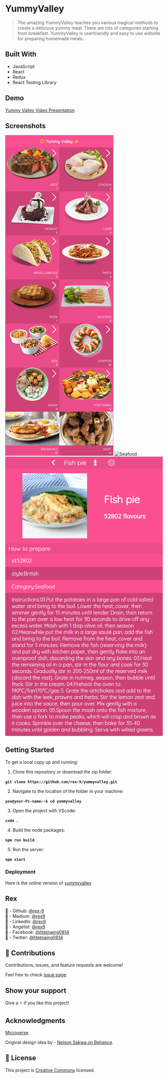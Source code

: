 # YummyValley

> The amazing YummyValley teaches you various magical methods to create a delicious yummy meal.
> There are lots of categories starting from breakfast.
> YummyValley is userfriendly and easy to use website for preparing homemade meals.

## Built With

- JavaScript
- React
- Redux
- React Testing Library

## Demo

[Yummy Valley Video Presentation](https://www.loom.com/share/cfba817662ab412ab3f2dd66fdd1d6e5)

## Screenshots

![Yummy Valley](./src/assets/YummyValley.png)
![Seafood](./src/assets/YV-Seafood.png)
![Fish Pie](./src/assets/YV-FishPie.png)

## Getting Started

To get a local copy up and running:

1. Clone this repository or download the zip folder:

**`git clone https://github.com/rex-9/yummyvalley.git`**

2. Navigate to the location of the folder in your machine:

**`you@your-Pc-name:~$ cd yummyvalley`**

3. Open the project with VScode:

**`code .`**

4. Build the node packages:

**`npm run build`**

5. Run the server:

**`npm start`**

### Deployment

Here is the online version of [yummyvalley](https://yummyvalley.netlify.app/)

## Rex

👤 - Github: [@rex-9](https://github.com/rex-9/)<br>
👤 - Medium: [@rex9](https://medium.com/@rex9/)<br>
👤 - LinkedIn: [@rex9](https://www.linkedin.com/in/rex9/)<br>
👤 - Angelist: [@rex9](https://angel.co/u/rex9)<br>
👤 - Facebook: [@htetnaing0814](https://www.facebook.com/htetnaing0814)<br>
👤 - Twitter: [@htetnaing0814](https://www.twitter.com/htetnaing0814)<br>

## 🤝 Contributions

Contributions, issues, and feature requests are welcome!

Feel free to check [issue page](https://github.com/rex-9/yummyvalley/issues).

## Show your support

Give a ⭐️ if you like this project!

## Acknowledgments

[Microverse](https://bit.ly/MicroverseTN)

Original design idea by - [Nelson Sakwa on Behance](https://www.behance.net/sakwadesignstudio).

## 📝 License

This project is [Creative Commons](https://creativecommons.org/licenses/by-nc/4.0/) licensed.

